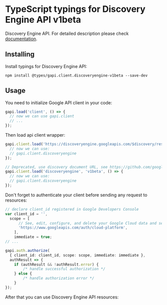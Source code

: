 # TypeScript typings for Discovery Engine API v1beta

Discovery Engine API.
For detailed description please check [documentation](https://cloud.google.com/discovery-engine/docs).

## Installing

Install typings for Discovery Engine API:

```
npm install @types/gapi.client.discoveryengine-v1beta --save-dev
```

## Usage

You need to initialize Google API client in your code:

```typescript
gapi.load('client', () => {
  // now we can use gapi.client
  // ...
});
```

Then load api client wrapper:

```typescript
gapi.client.load('https://discoveryengine.googleapis.com/$discovery/rest?version=v1beta', () => {
  // now we can use:
  // gapi.client.discoveryengine
});
```

```typescript
// Deprecated, use discovery document URL, see https://github.com/google/google-api-javascript-client/blob/master/docs/reference.md#----gapiclientloadname----version----callback--
gapi.client.load('discoveryengine', 'v1beta', () => {
  // now we can use:
  // gapi.client.discoveryengine
});
```

Don't forget to authenticate your client before sending any request to resources:

```typescript
// declare client_id registered in Google Developers Console
var client_id = '',
  scope = [
      // See, edit, configure, and delete your Google Cloud data and see the email address for your Google Account.
      'https://www.googleapis.com/auth/cloud-platform',
    ],
    immediate = true;
// ...

gapi.auth.authorize(
  { client_id: client_id, scope: scope, immediate: immediate },
  authResult => {
    if (authResult && !authResult.error) {
        /* handle successful authorization */
    } else {
        /* handle authorization error */
    }
});
```

After that you can use Discovery Engine API resources: <!-- TODO: make this work for multiple namespaces -->

```typescript
```
